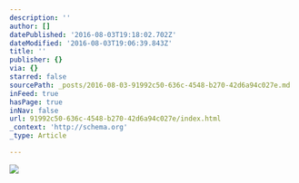 ```yaml
---
description: ''
author: []
datePublished: '2016-08-03T19:18:02.702Z'
dateModified: '2016-08-03T19:06:39.843Z'
title: ''
publisher: {}
via: {}
starred: false
sourcePath: _posts/2016-08-03-91992c50-636c-4548-b270-42d6a94c027e.md
inFeed: true
hasPage: true
inNav: false
url: 91992c50-636c-4548-b270-42d6a94c027e/index.html
_context: 'http://schema.org'
_type: Article

---
```

![](https://the-grid-user-content.s3-us-west-2.amazonaws.com/f3d3dd6e-b9ed-44dd-bb04-ed7de1d66b91.png)